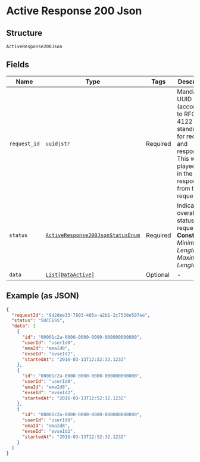 
# Active Response 200 Json

## Structure

`ActiveResponse200Json`

## Fields

| Name | Type | Tags | Description |
|  --- | --- | --- | --- |
| `request_id` | `uuid\|str` | Required | Mandatory UUID (according to RFC 4122 standards) for requests and responses. This will be played back in the response from the request. |
| `status` | [`ActiveResponse200JsonStatusEnum`](../../doc/models/active-response-200-json-status-enum.md) | Required | Indicates overall status of the request<br>**Constraints**: *Minimum Length*: `7`, *Maximum Length*: `7` |
| `data` | [`List[DataActive]`](../../doc/models/data-active.md) | Optional | - |

## Example (as JSON)

```json
{
  "requestId": "9d2dee33-7803-485a-a2b1-2c7538e597ee",
  "status": "SUCCESS",
  "data": [
    {
      "id": "00001c2a-0000-0000-0000-000000000000",
      "userId": "userId0",
      "emaId": "emaId8",
      "evseId": "evseId2",
      "startedAt": "2016-03-13T12:52:32.123Z"
    },
    {
      "id": "00001c2a-0000-0000-0000-000000000000",
      "userId": "userId0",
      "emaId": "emaId8",
      "evseId": "evseId2",
      "startedAt": "2016-03-13T12:52:32.123Z"
    },
    {
      "id": "00001c2a-0000-0000-0000-000000000000",
      "userId": "userId0",
      "emaId": "emaId8",
      "evseId": "evseId2",
      "startedAt": "2016-03-13T12:52:32.123Z"
    }
  ]
}
```

